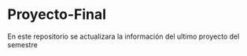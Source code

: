 # Proyecto-Final
En este repositorio se actualizara la información del ultimo proyecto del semestre
